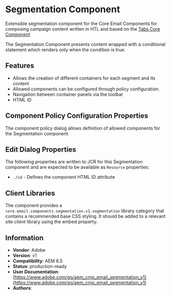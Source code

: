 <!--
Copyright 2021 Adobe

Licensed under the Apache License, Version 2.0 (the "License");
you may not use this file except in compliance with the License.
You may obtain a copy of the License at

    http://www.apache.org/licenses/LICENSE-2.0

Unless required by applicable law or agreed to in writing, software
distributed under the License is distributed on an "AS IS" BASIS,
WITHOUT WARRANTIES OR CONDITIONS OF ANY KIND, either express or implied.
See the License for the specific language governing permissions and
limitations under the License.
-->
# Segmentation Component

Extensible segmentation component for the Core Email Components for composing campaign content written in HTL and based on the [Tabs Core Component](https://github.com/adobe/aem-core-wcm-components/tree/main/content/src/content/jcr_root/apps/core/wcm/components/tabs/v1/tabs)

The Segmentation Component presents content wrapped with a conditional statement which renders only when the condition is true.

## Features

* Allows the creation of different containers for each segment and its content
* Allowed components can be configured through policy configuration.
* Navigation between container panels via the toolbar
* HTML ID

## Component Policy Configuration Properties

The component policy dialog allows definition of allowed components for the Segmentation component.

## Edit Dialog Properties

The following properties are written to JCR for this Segmentation component and are expected to be available as `Resource` properties:

* `./id` - Defines the component HTML ID attribute

## Client Libraries

The component provides a `core.email.components.segmentation.v1.segmentation` library category that contains a recommended base CSS styling. It should be added to a relevant site client library using the embed property.

## Information

* **Vendor**: Adobe
* **Version**: v1
* **Compatibility**: AEM 6.5
* **Status**: production-ready
* **User Documentation**: [https://www.adobe.com/go/aem_cmp_email_segmentation_v1](https://www.adobe.com/go/aem_cmp_email_segmentation_v1)
* **Authors**:
